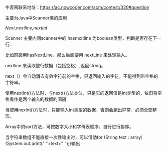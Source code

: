 牛客网联系地址：https://ac.nowcoder.com/acm/contest/320#question

主要为Java中Scanner类的应用

*Next,nextline,nextint*

Scanner 主要内涵scanner中的 hasnextline 为boolean类型，判断是否存在下一行.

比如前面用hasNextLine，那么后面要用 nextLine 来处理输入。

nextline 来读取整行数据（包括空格）,返回string。

next（）会自动消去有效字符前的空格，只返回输入的字符，不能得到带空格的字符串。

使用nextInt()方法时，与next()方法类似，只是它的返回值是int类型的，依旧将空格看作是两个输入的数据的间隔

当使用nexInt()方法时，只能输入int类型的数据，否则会跑出异常，必须全部整形。

Array中的sort方法，可按数字大小和字母表顺序，自行进行排序。

当字符串数组不能直接一次性输出时，可以借助for (String text : array) {System.out.print(" "+text+" ");}输出
